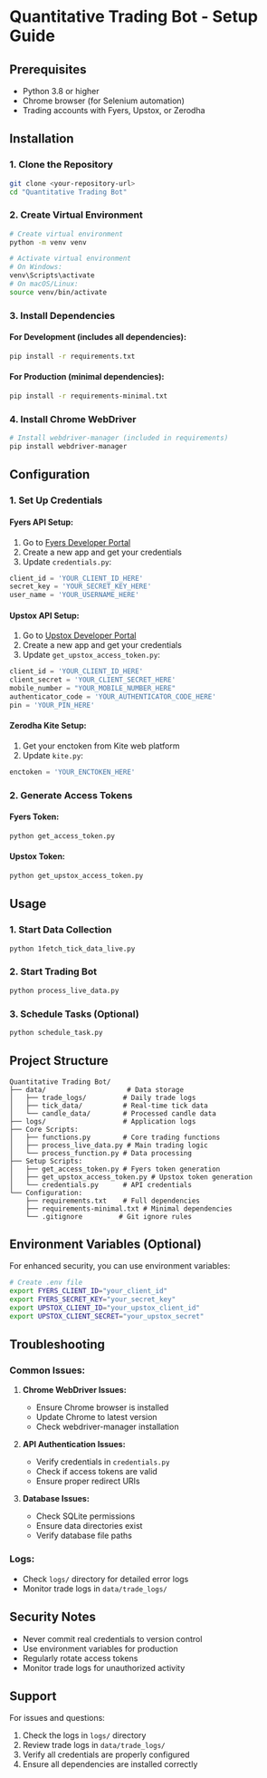 # Quantitative Trading Bot - Setup Guide

## Prerequisites

- Python 3.8 or higher
- Chrome browser (for Selenium automation)
- Trading accounts with Fyers, Upstox, or Zerodha

## Installation

### 1. Clone the Repository
```bash
git clone <your-repository-url>
cd "Quantitative Trading Bot"
```

### 2. Create Virtual Environment
```bash
# Create virtual environment
python -m venv venv

# Activate virtual environment
# On Windows:
venv\Scripts\activate
# On macOS/Linux:
source venv/bin/activate
```

### 3. Install Dependencies

#### For Development (includes all dependencies):
```bash
pip install -r requirements.txt
```

#### For Production (minimal dependencies):
```bash
pip install -r requirements-minimal.txt
```

### 4. Install Chrome WebDriver
```bash
# Install webdriver-manager (included in requirements)
pip install webdriver-manager
```

## Configuration

### 1. Set Up Credentials

#### Fyers API Setup:
1. Go to [Fyers Developer Portal](https://fyers.in/developer)
2. Create a new app and get your credentials
3. Update `credentials.py`:
```python
client_id = 'YOUR_CLIENT_ID_HERE'
secret_key = 'YOUR_SECRET_KEY_HERE'
user_name = 'YOUR_USERNAME_HERE'
```

#### Upstox API Setup:
1. Go to [Upstox Developer Portal](https://developer.upstox.com/)
2. Create a new app and get your credentials
3. Update `get_upstox_access_token.py`:
```python
client_id = 'YOUR_CLIENT_ID_HERE'
client_secret = 'YOUR_CLIENT_SECRET_HERE'
mobile_number = "YOUR_MOBILE_NUMBER_HERE"
authenticator_code = 'YOUR_AUTHENTICATOR_CODE_HERE'
pin = 'YOUR_PIN_HERE'
```

#### Zerodha Kite Setup:
1. Get your enctoken from Kite web platform
2. Update `kite.py`:
```python
enctoken = 'YOUR_ENCTOKEN_HERE'
```

### 2. Generate Access Tokens

#### Fyers Token:
```bash
python get_access_token.py
```

#### Upstox Token:
```bash
python get_upstox_access_token.py
```

## Usage

### 1. Start Data Collection
```bash
python 1fetch_tick_data_live.py
```

### 2. Start Trading Bot
```bash
python process_live_data.py
```

### 3. Schedule Tasks (Optional)
```bash
python schedule_task.py
```

## Project Structure

```
Quantitative Trading Bot/
├── data/                    # Data storage
│   ├── trade_logs/         # Daily trade logs
│   ├── tick_data/          # Real-time tick data
│   └── candle_data/        # Processed candle data
├── logs/                   # Application logs
├── Core Scripts:
│   ├── functions.py        # Core trading functions
│   ├── process_live_data.py # Main trading logic
│   └── process_function.py # Data processing
├── Setup Scripts:
│   ├── get_access_token.py # Fyers token generation
│   ├── get_upstox_access_token.py # Upstox token generation
│   └── credentials.py      # API credentials
└── Configuration:
    ├── requirements.txt    # Full dependencies
    ├── requirements-minimal.txt # Minimal dependencies
    └── .gitignore         # Git ignore rules
```

## Environment Variables (Optional)

For enhanced security, you can use environment variables:

```bash
# Create .env file
export FYERS_CLIENT_ID="your_client_id"
export FYERS_SECRET_KEY="your_secret_key"
export UPSTOX_CLIENT_ID="your_upstox_client_id"
export UPSTOX_CLIENT_SECRET="your_upstox_secret"
```

## Troubleshooting

### Common Issues:

1. **Chrome WebDriver Issues:**
   - Ensure Chrome browser is installed
   - Update Chrome to latest version
   - Check webdriver-manager installation

2. **API Authentication Issues:**
   - Verify credentials in `credentials.py`
   - Check if access tokens are valid
   - Ensure proper redirect URIs

3. **Database Issues:**
   - Check SQLite permissions
   - Ensure data directories exist
   - Verify database file paths

### Logs:
- Check `logs/` directory for detailed error logs
- Monitor trade logs in `data/trade_logs/`

## Security Notes

- Never commit real credentials to version control
- Use environment variables for production
- Regularly rotate access tokens
- Monitor trade logs for unauthorized activity

## Support

For issues and questions:
1. Check the logs in `logs/` directory
2. Review trade logs in `data/trade_logs/`
3. Verify all credentials are properly configured
4. Ensure all dependencies are installed correctly 